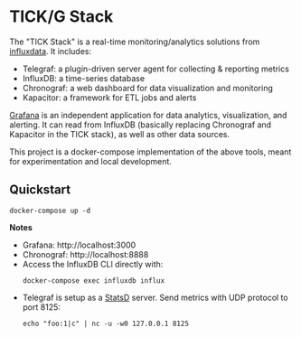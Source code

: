 # TICK/G Stack

The "TICK Stack" is a real-time monitoring/analytics solutions from [influxdata](https://www.influxdata.com/). It includes:
- Telegraf: a plugin-driven server agent for collecting & reporting metrics
- InfluxDB: a time-series database
- Chronograf: a web dashboard for data visualization and monitoring
- Kapacitor: a framework for ETL jobs and alerts

[Grafana](https://grafana.com/) is an independent application for data analytics, visualization, and alerting. It can read from InfluxDB (basically replacing Chronograf and Kapacitor in the TICK stack), as well as other data sources.

This project is a docker-compose implementation of the above tools, meant for experimentation and local development.


## Quickstart

```
docker-compose up -d
```

**Notes**
- Grafana: http://localhost:3000
- Chronograf: http://localhost:8888
- Access the InfluxDB CLI directly with:
  ```
  docker-compose exec influxdb influx
  ```
- Telegraf is setup as a [StatsD](https://github.com/influxdata/telegraf/tree/master/plugins/inputs/statsd) server. Send metrics with UDP protocol to port 8125:
  ```
  echo "foo:1|c" | nc -u -w0 127.0.0.1 8125
  ```
